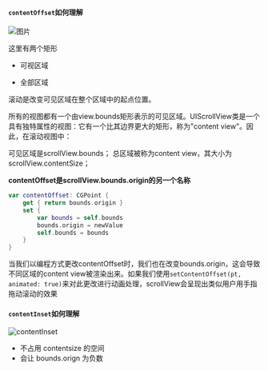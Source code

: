 #### `contentOffset`如何理解

![图片](https://i.stack.imgur.com/oCKJr.png#pic_left)

这里有两个矩形

- 可视区域

- 全部区域

滚动是改变可见区域在整个区域中的起点位置。

所有的视图都有一个由view.bounds矩形表示的可见区域。UIScrollView类是一个具有独特属性的视图：它有一个比其边界更大的矩形，称为"content view"。因此，在滚动视图中：

可见区域是scrollView.bounds；
总区域被称为content view，其大小为scrollView.contentSize；

**contentOffset是scrollView.bounds.origin的另一个名称**

```swift
var contentOffset: CGPoint { 
    get { return bounds.origin }
    set {
        var bounds = self.bounds
        bounds.origin = newValue
        self.bounds = bounds
    }   
}
```

当我们以编程方式更改contentOffset时，我们也在改变bounds.origin，这会导致不同区域的content view被渲染出来。如果我们使用`setContentOffset(pt, animated: true)`来对此更改进行动画处理，scrollView会呈现出类似用户用手指拖动滚动的效果



#### `contentInset`如何理解

![contentInset](https://developer.apple.com/library/archive/documentation/WindowsViews/Conceptual/UIScrollView_pg/Art/contentSize_contentInset.jpg)

- 不占用 contentsize 的空间
- 会让 bounds.orign 为负数